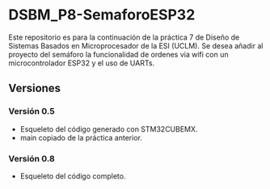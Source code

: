 # DSBM_P8-SemaforoESP32
Este repositorio es para la continuación de la práctica 7 de Diseño de Sistemas Basados en Microprocesador de la ESI (UCLM). Se desea añadir al proyecto del semáforo la funcionalidad de ordenes via wifi con un microcontrolador ESP32 y el uso de UARTs.

## Versiones
### Versión 0.5
 - Esqueleto del código generado con STM32CUBEMX.
 - main copiado de la práctica anterior.

### Versión 0.8
 - Esqueleto del código completo.